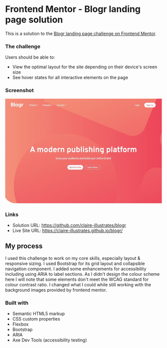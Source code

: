 # Frontend Mentor - Blogr landing page solution

This is a solution to the [Blogr landing page challenge on Frontend Mentor](https://www.frontendmentor.io/challenges/blogr-landing-page-EX2RLAApP). 

### The challenge

Users should be able to:

- View the optimal layout for the site depending on their device's screen size
- See hover states for all interactive elements on the page

### Screenshot

![](./screenshot.jpg)

### Links

- Solution URL: https://github.com/claire-illustrates/blogr
- Live Site URL: https://claire-illustrates.github.io/blogr/

## My process

I used this challenge to work on my core skills, especially layout & responsive sizing. I used Bootstrap for its grid layout and collapsible navigation component.  I added some enhancements for accessibility including using ARIA to label sections. As I didn't design the colour scheme here I will note that some elements don't meet the WCAG standard for colour contrast ratio. I changed what I could while still working with the background images provided by frontend mentor. 

### Built with

- Semantic HTML5 markup
- CSS custom properties
- Flexbox
- Bootstrap
- ARIA
- Axe Dev Tools (accessibility testing)
